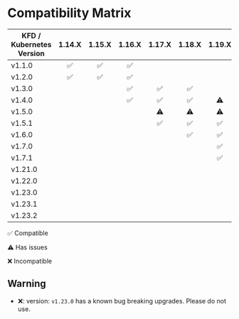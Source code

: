 # Compatibility Matrix

| KFD / Kubernetes Version | 1.14.X             | 1.15.X             | 1.16.X             | 1.17.X             | 1.18.X             | 1.19.X             | 1.20.X             | 1.21.X             | 1.22.X             | 1.23.X             |
|--------------------------|:------------------:|:------------------:|:------------------:|:------------------:|:------------------:|:------------------:|:------------------:|:------------------:|:------------------:|:------------------:|
| v1.1.0                   | :white_check_mark: | :white_check_mark: | :white_check_mark: |                    |                    |                    |                    |                    |                    |                    |
| v1.2.0                   | :white_check_mark: | :white_check_mark: | :white_check_mark: |                    |                    |                    |                    |                    |                    |                    |
| v1.3.0                   |                    |                    | :white_check_mark: | :white_check_mark: | :white_check_mark: |                    |                    |                    |                    |                    |
| v1.4.0                   |                    |                    | :white_check_mark: | :white_check_mark: | :white_check_mark: | :warning:          |                    |                    |                    |                    |
| v1.5.0                   |                    |                    |                    | :warning:          | :warning:          | :warning:          | :warning:          |                    |                    |                    |
| v1.5.1                   |                    |                    |                    | :white_check_mark: | :white_check_mark: | :white_check_mark: | :warning:          |                    |                    |                    |
| v1.6.0                   |                    |                    |                    |                    | :white_check_mark: | :white_check_mark: | :white_check_mark: | :warning:          |                    |                    |
| v1.7.0                   |                    |                    |                    |                    |                    | :white_check_mark: | :white_check_mark: | :white_check_mark: |                    |                    |
| v1.7.1                   |                    |                    |                    |                    |                    | :white_check_mark: | :white_check_mark: | :white_check_mark: |                    |                    |
| v1.21.0                  |                    |                    |                    |                    |                    |                    |                    | :white_check_mark: |                    |                    |
| v1.22.0                  |                    |                    |                    |                    |                    |                    |                    |                    | :white_check_mark: |                    |
| v1.23.0                  |                    |                    |                    |                    |                    |                    | :x:                | :x:                | :x:                | :warning:          |
| v1.23.1                  |                    |                    |                    |                    |                    |                    | :white_check_mark: | :white_check_mark: | :white_check_mark: | :warning:          |
| v1.23.2                  |                    |                    |                    |                    |                    |                    |                    |                    |                    | :white_check_mark: |

:white_check_mark: Compatible

:warning: Has issues

:x: Incompatible

## Warning

- :x:: version: `v1.23.0` has a known bug breaking upgrades. Please do not use.